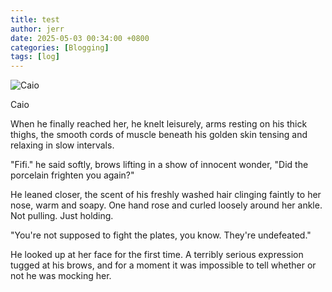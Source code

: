 ```yaml
---
title: test
author: jerr
date: 2025-05-03 00:34:00 +0800
categories: [Blogging]
tags: [log]
---
```


<script src="{{ '/assets/js/dialogue.js' | relative_url }}"></script>

<div class="character-box">
  <div class="character-image">
    <img src="https://cherr-pi.github.io/assets/img/character/caio.png" alt="Caio" />
    <p class="character-name">Caio</p>
  </div>
  <div class="character-text">
    <p>When he finally reached her, he knelt leisurely, arms resting on his thick thighs, the smooth cords of muscle beneath his golden skin tensing and relaxing in slow intervals.

"Fifi." he said softly, brows lifting in a show of innocent wonder, "Did the porcelain frighten you again?"

He leaned closer, the scent of his freshly washed hair clinging faintly to her nose, warm and soapy. One hand rose and curled loosely around her ankle. Not pulling. Just holding.

"You're not supposed to fight the plates, you know. They're undefeated."

He looked up at her face for the first time. A terribly serious expression tugged at his brows, and for a moment it was impossible to tell whether or not he was mocking her.</p>
  </div>
</div>



